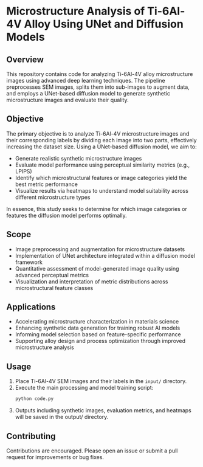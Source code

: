 # Microstructure Analysis of Ti-6Al-4V Alloy Using UNet and Diffusion Models

## Overview  
This repository contains code for analyzing Ti-6Al-4V alloy microstructure images using advanced deep learning techniques. The pipeline preprocesses SEM images, splits them into sub-images to augment data, and employs a UNet-based diffusion model to generate synthetic microstructure images and evaluate their quality.

## Objective  
The primary objective is to analyze Ti-6Al-4V microstructure images and their corresponding labels by dividing each image into two parts, effectively increasing the dataset size. Using a UNet-based diffusion model, we aim to:

- Generate realistic synthetic microstructure images  
- Evaluate model performance using perceptual similarity metrics (e.g., LPIPS)  
- Identify which microstructural features or image categories yield the best metric performance  
- Visualize results via heatmaps to understand model suitability across different microstructure types

In essence, this study seeks to determine for which image categories or features the diffusion model performs optimally.

## Scope  
- Image preprocessing and augmentation for microstructure datasets  
- Implementation of UNet architecture integrated within a diffusion model framework  
- Quantitative assessment of model-generated image quality using advanced perceptual metrics  
- Visualization and interpretation of metric distributions across microstructural feature classes

## Applications  
- Accelerating microstructure characterization in materials science  
- Enhancing synthetic data generation for training robust AI models  
- Informing model selection based on feature-specific performance  
- Supporting alloy design and process optimization through improved microstructure analysis

## Usage  
1. Place Ti-6Al-4V SEM images and their labels in the `input/` directory.  
2. Execute the main processing and model training script:  
   ```bash
   python code.py
3. Outputs including synthetic images, evaluation metrics, and heatmaps will be saved in the output/ directory.

## Contributing
Contributions are encouraged. Please open an issue or submit a pull request for improvements or bug fixes.
